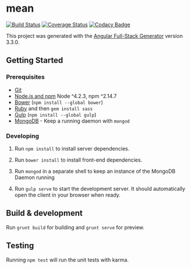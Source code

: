 # mean

[![Build Status](https://travis-ci.org/Blu2z/mean.svg?branch=master)](https://travis-ci.org/Blu2z/mean)
[![Coverage Status](https://coveralls.io/repos/github/Blu2z/mean/badge.svg?branch=master)](https://coveralls.io/github/Blu2z/mean?branch=master)
[![Codacy Badge](https://api.codacy.com/project/badge/Grade/f9c35a2873624336ba8e9f1b91068311)](https://www.codacy.com/app/blu2z/mean?utm_source=github.com&amp;utm_medium=referral&amp;utm_content=Blu2z/mean&amp;utm_campaign=Badge_Grade)

This project was generated with the [Angular Full-Stack Generator](https://github.com/DaftMonk/generator-angular-fullstack) version 3.3.0.

## Getting Started

### Prerequisites

- [Git](https://git-scm.com/)
- [Node.js and npm](nodejs.org) Node ^4.2.3, npm ^2.14.7
- [Bower](bower.io) (`npm install --global bower`)
- [Ruby](https://www.ruby-lang.org) and then `gem install sass`
- [Gulp](http://gulpjs.com/) (`npm install --global gulp`)
- [MongoDB](https://www.mongodb.org/) - Keep a running daemon with `mongod`

### Developing

1. Run `npm install` to install server dependencies.

2. Run `bower install` to install front-end dependencies.

3. Run `mongod` in a separate shell to keep an instance of the MongoDB Daemon running

4. Run `gulp serve` to start the development server. It should automatically open the client in your browser when ready.

## Build & development

Run `grunt build` for building and `grunt serve` for preview.

## Testing

Running `npm test` will run the unit tests with karma.
